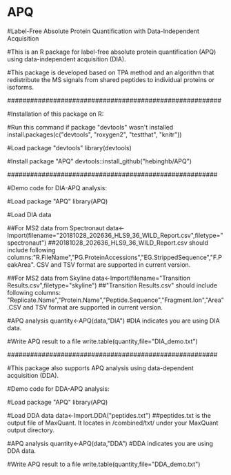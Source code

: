 # APQ

#Label-Free Absolute Protein Quantification with Data-Independent Acquisition

#This is an R package for label-free absolute protein quantification (APQ) using data-independent acquisition (DIA).

#This package is developed based on TPA method and an algorithm that redistribute the MS signals from shared peptides to individual proteins or isoforms.


########################################################

#Installation of this package on R:

#Run this command if package "devtools" wasn't installed
install.packages(c("devtools", "roxygen2", "testthat", "knitr"))

#Load package "devtools"
library(devtools)

#Install package "APQ"
devtools::install_github("hebinghb/APQ")


#######################################################

#Demo code for DIA-APQ analysis:

#Load package "APQ"
library(APQ)

#Load DIA data

##For MS2 data from Spectronaut
data<-Import(filename="20181028_202636_HLS9_36_WILD_Report.csv",filetype="spectronaut")
##20181028_202636_HLS9_36_WILD_Report.csv should include following columns:"R.FileName","PG.ProteinAccessions","EG.StrippedSequence","F.PeakArea". CSV and TSV format are supported in current version.

##For MS2 data from Skyline
data<-Import(filename="Transition Results.csv",filetype="skyline")
##"Transition Results.csv"  should include following columns: "Replicate.Name","Protein.Name","Peptide.Sequence","Fragment.Ion","Area".CSV and TSV format are supported in current version.

#APQ analysis
quantity<-APQ(data,"DIA") #DIA indicates you are using DIA data.

#Write APQ result to a file
write.table(quantity,file="DIA_demo.txt")


#######################################################

#This package also supports APQ analysis using data-dependent acquisition (DDA).

#Demo code for DDA-APQ analysis:

#Load package "APQ"
library(APQ)

#Load DDA data
data<-Import.DDA("peptides.txt") 
##peptides.txt is the output file of MaxQuant. It locates in /combined/txt/ under your MaxQuant output directory. 

#APQ analysis
quantity<-APQ(data,"DDA") #DDA indicates you are using DDA data.

#Write APQ result to a file
write.table(quantity,file="DDA_demo.txt")
